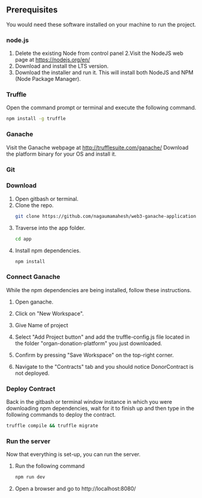 ## Prerequisites

You would need these software installed on your machine to run the project.
### node.js

  1. Delete the existing Node from control panel
  2.Visit the NodeJS web page at https://nodejs.org/en/
  3. Download and install the LTS version.
  4. Download the installer and run it. This will install both NodeJS and NPM (Node Package Manager).
  

### Truffle
Open the command prompt or terminal and execute the following command.
```sh
npm install -g truffle
```

### Ganache
Visit the Ganache webpage at http://trufflesuite.com/ganache/
Download the platform binary for your OS and install it.

### Git

### Download
1. Open gitbash or terminal.
2. Clone the repo.
   ```sh
   git clone https://github.com/nagaumamahesh/web3-ganache-application
   ```
3. Traverse into the app folder.
   ```sh
   cd app
   ```
4. Install npm dependencies.
   ```sh
   npm install
   ```

### Connect Ganache
While the npm dependencies are being installed, follow these instructions.

1. Open ganache.
2. Click on "New Workspace".
3. Give Name of project
4. Select "Add Project button" and add the truffle-config.js file located in the folder "organ-donation-platform" you just downloaded.
4. Confirm by pressing "Save Workspace" on the top-right corner.

5. Navigate to the "Contracts" tab and you should notice DonorContract is not deployed.

### Deploy Contract
Back in the gitbash or terminal window instance in which you were downloading npm dependencies, wait for it to finish up and then type in the following commands to deploy the contract.
```sh
truffle compile && truffle migrate
```

### Run the server
Now that everything is set-up, you can run the server.
1. Run the following command
   ```sh
   npm run dev
   ```
2. Open a browser and go to http://localhost:8080/
